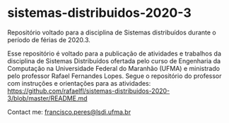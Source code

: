 # sistemas-distribuidos-2020-3
Repositório voltado para a disciplina de Sistemas distribuídos durante o período de férias de 2020.3.

Esse repositório é voltado para a publicação de atividades e trabalhos da disciplina de Sistemas Distribuídos ofertada pelo curso de Engenharia da Computação na Universidade Federal do Maranhão (UFMA) e ministrado pelo professor Rafael Fernandes Lopes.
Segue o repositório do professor com instruções e orientações para as atividades: https://github.com/rafaelfl/sistemas-distribuidos-2020-3/blob/master/README.md

Contact me:
francisco.peres@lsdi.ufma.br
